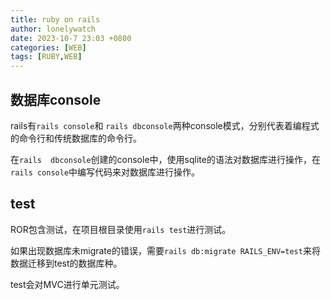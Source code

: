 ```yaml
---
title: ruby on rails
author: lonelywatch
date: 2023-10-7 23:03 +0800
categories: [WEB]
tags: [RUBY,WEB]
---
```






## 数据库console

rails有`rails console`和 `rails dbconsole`两种console模式，分别代表着编程式的命令行和传统数据库的命令行。

在`rails  dbconsole`创建的console中，使用sqlite的语法对数据库进行操作，在`rails console`中编写代码来对数据库进行操作。

## test

ROR包含测试，在项目根目录使用`rails test`进行测试。

如果出现数据库未migrate的错误，需要`rails db:migrate RAILS_ENV=test`来将数据迁移到test的数据库种。

test会对MVC进行单元测试。